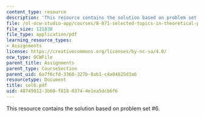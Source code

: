 ```yaml
---
content_type: resource
description: 'This resource contains the solution based on problem set #6.'
file: /ol-ocw-studio-app/courses/8-871-selected-topics-in-theoretical-particle-physics-branes-and-gauge-theory-dynamics-fall-2004/487499123b60f81803744e1ea5dcb6f6_sol6.pdf
file_size: 121838
file_type: application/pdf
learning_resource_types:
- Assignments
license: https://creativecommons.org/licenses/by-nc-sa/4.0/
ocw_type: OCWFile
parent_title: Assignments
parent_type: CourseSection
parent_uid: 6a7f6cfd-3368-327b-8ab1-c4a04825d3a6
resourcetype: Document
title: sol6.pdf
uid: 48749912-3b60-f818-0374-4e1ea5dcb6f6
---
```

This resource contains the solution based on problem set #6.